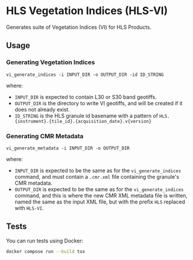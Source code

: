 # HLS Vegetation Indices (HLS-VI)

Generates suite of Vegetation Indices (VI) for HLS Products.

## Usage

### Generating Vegetation Indices

```plain
vi_generate_indices -i INPUT_DIR -o OUTPUT_DIR -id ID_STRING
```

where:

- `INPUT_DIR` is expected to contain L30 or S30 band geotiffs.
- `OUTPUT_DIR` is the directory to write VI geotiffs, and will be created if it does
  not already exist.
- `ID_STRING` is the HLS granule id basename with a pattern of `HLS.{instrument}.{tile_id}.{acquisition_date}.v{version}`  

### Generating CMR Metadata

```plain
vi_generate_metadata -i INPUT_DIR -o OUTPUT_DIR
```

where:

- `INPUT_DIR` is expected to be the same as for the `vi_generate_indices`
  command, and must contain a `.cmr.xml` file containing the granule's CMR
  metadata.
- `OUTPUT_DIR` is expected to be the same as for the `vi_generate_indices`
  command, and this is where the new CMR XML metadata file is written, named the
  same as the input XML file, but with the prefix `HLS` replaced with `HLS-VI`.

## Tests

You can run tests using Docker:

```bash
docker compose run --build tox
```
